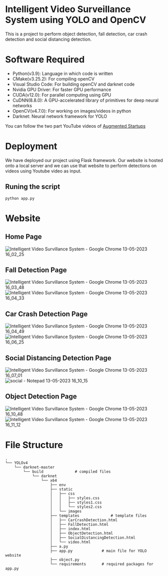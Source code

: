 # Intelligent Video Surveillance System using YOLO and OpenCV

This is a project to perform object detection, fall detection, car crash detection and social distancing detection.

# Software Required
- Python(v3.9): Language in which code is written
- CMake(v3.25.2): For compiling openCV
- Visual Studio Code: For building openCV and darknet code
- Nvidia GPU Driver: For faster GPU performance
- CUDA(v12.0): For parallel computing using GPU
- CuDNN(8.8.0): A GPU-accelerated library of primitives for deep neural networks
- OpenCV(v4.7.0): For working on images/videos in python
- Darknet: Neural network framework for YOLO

You can follow the two part YouTube videos of [Augmented Startups](https://www.youtube.com/watch?v=5pYh1rFnNZs&ab_channel=AugmentedStartups)

# Deployment
We have deployed our project using Flask framework. Our website is hosted onto a local server and we can use that website to perform detections
on videos using Youtube video as input.

## Runing the script
```
python app.py
```

# Website

## Home Page

![Intelligent Video Survillance System - Google Chrome 13-05-2023 16_02_25](https://github.com/anubhavshail/Video_analyzer/assets/75006992/9d804ec4-5de1-4bdf-a9ef-671a03284c31)


## Fall Detection Page

![Intelligent Video Survillance System - Google Chrome 13-05-2023 16_03_48](https://github.com/anubhavshail/Video_analyzer/assets/75006992/8b902dcc-8019-4dfd-8e68-afe869c021b9)
![Intelligent Video Survillance System - Google Chrome 13-05-2023 16_04_33](https://github.com/anubhavshail/Video_analyzer/assets/75006992/ef993998-5f9b-4ea7-b987-63bc54f76b2c)


## Car Crash Detection Page

![Intelligent Video Survillance System - Google Chrome 13-05-2023 16_04_49](https://github.com/anubhavshail/Video_analyzer/assets/75006992/d286b8b5-1cd4-427d-951b-6dd5f847c1f2)
![Intelligent Video Survillance System - Google Chrome 13-05-2023 16_06_25](https://github.com/anubhavshail/Video_analyzer/assets/75006992/dd4d08b6-12e9-4141-9c65-551583380141)


## Social Distancing Detection Page

![Intelligent Video Survillance System - Google Chrome 13-05-2023 16_07_01](https://github.com/anubhavshail/Video_analyzer/assets/75006992/412ae985-3275-409a-a214-cf39f94dc80a)
![social - Notepad 13-05-2023 16_10_15](https://github.com/anubhavshail/Video_analyzer/assets/75006992/a90eaf84-1fdf-4dc4-bf8b-9dc53fa62be5)


## Object Detection Page

![Intelligent Video Survillance System - Google Chrome 13-05-2023 16_10_48](https://github.com/anubhavshail/Video_analyzer/assets/75006992/ba7cfedc-399e-4e35-b8c3-850619efe319)
![Intelligent Video Survillance System - Google Chrome 13-05-2023 16_11_12](https://github.com/anubhavshail/Video_analyzer/assets/75006992/b0abde0a-595b-427b-9fc0-1a4e9f569b34)

# File Structure
```
.
└── YOLOv4
    └── darknet-master
        └── build              # compiled files
            └── darknet
                └── x64
                    ├── env
                    ├── static
                    │   ├── css
                    │   │   ├── styles.css
                    │   │   ├── styles1.css
                    │   │   └── styles2.css
                    │   └── images
                    ├── templates              # template files
                    │   ├── CarCrashDetection.html
                    │   ├── FallDetection.html
                    │   ├── index.html
                    │   ├── ObjectDetection.html
                    │   ├── SocialDistancingDetection.html
                    │   └── video.html
                    ├── a.py
                    ├── app.py             # main file for YOLO website
                    ├── object.py
                    └── requirements       # required packages for app.py
 ```
